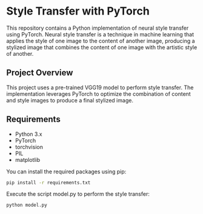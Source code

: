 # Style Transfer with PyTorch

This repository contains a Python implementation of neural style transfer using PyTorch. Neural style transfer is a technique in machine learning that applies the style of one image to the content of another image, producing a stylized image that combines the content of one image with the artistic style of another.

## Project Overview

This project uses a pre-trained VGG19 model to perform style transfer. The implementation leverages PyTorch to optimize the combination of content and style images to produce a final stylized image.

## Requirements

- Python 3.x
- PyTorch
- torchvision
- PIL
- matplotlib

You can install the required packages using pip:

```bash
pip install -r requirements.txt
```

Execute the script model.py to perform the style transfer:

```bash
python model.py
```